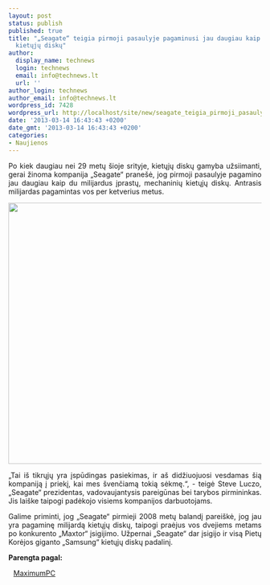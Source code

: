 ```yaml
---
layout: post
status: publish
published: true
title: "„Seagate“ teigia pirmoji pasaulyje pagaminusi jau daugiau kaip 2 milijardus
  kietųjų diskų"
author:
  display_name: technews
  login: technews
  email: info@technews.lt
  url: ''
author_login: technews
author_email: info@technews.lt
wordpress_id: 7428
wordpress_url: http://localhost/site/new/seagate_teigia_pirmoji_pasaulyje_pagaminusi_jau_daugiau_kaip_2_milijardus_kietuju_disku/
date: '2013-03-14 16:43:43 +0200'
date_gmt: '2013-03-14 16:43:43 +0200'
categories:
- Naujienos
---
```

<p style="text-align: justify;">
	Po kiek daugiau nei 29 metų &scaron;ioje srityje, kietųjų diskų gamyba užsiimanti, gerai žinoma kompanija &bdquo;Seagate&ldquo; prane&scaron;ė, jog pirmoji pasaulyje pagamino jau daugiau kaip du milijardus įprastų, mechaninių kietųjų diskų. Antrasis milijardas pagamintas vos per ketverius metus.</p>
<p>
	<img src="http://www.technologijos.lt/upload/image/n/technologijos/it/S-31727/2-1-seagate.jpg" style="width: 520px;" /></p>
<p style="text-align: justify;">
	&bdquo;Tai i&scaron; tikrųjų yra įspūdingas pasiekimas, ir a&scaron; didžiuojuosi vesdamas &scaron;ią kompaniją į priekį, kai mes &scaron;venčiamą tokią sėkmę.&ldquo;, - teigė Steve Luczo, &bdquo;Seagate&ldquo; prezidentas, vadovaujantysis pareigūnas bei tarybos pirmininkas. Jis lai&scaron;ke taipogi padėkojo visiems kompanijos darbuotojams.</p>
<p style="text-align: justify;">
	Galime priminti, jog &bdquo;Seagate&ldquo; pirmieji 2008 metų balandį parei&scaron;kė, jog jau yra pagaminę milijardą kietųjų diskų, taipogi praėjus vos dvejiems metams po konkurento &bdquo;Maxtor&ldquo; įsigijimo. Užpernai &bdquo;Seagate&ldquo; dar įsigijo ir visą Pietų Korėjos giganto &bdquo;Samsung&ldquo; kietųjų diskų padalinį.</p>
<p><strong>Parengta pagal:</strong></p>
<p style="margin:0px 0px 0px 10px"><a href="http://www.maximumpc.com/article/news/seagates_two_billion_hard_drive_shipments_industry_first2013" target="_blank">MaximumPC</a></p>
